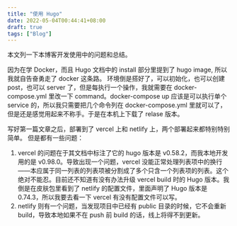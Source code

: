 ```yaml
---
title: "使用 Hugo"
date: 2022-05-04T00:44:41+08:00
draft: true
tags: ["Blog"]
---
```


本文列一下本博客开发使用中的问题和总结。

因为在学 Docker，而且 Hugo 文档中的 install 部分里提到了 hugo image, 所以我就自告奋勇走了 docker 这条路。
环境倒是搭好了，可以初始化，也可以创建 post，也可以 server 了，但是每执行一个操作，我就需要在 docker-compose.yml 里改一下 command。docker-compose up 应该是可以执行单个 service 的，所以我只需要把几个命令列在 docker-compose.yml 里就可以了，但是还是感觉用起来不称手。于是在本机上下载了 relase 版本。

写好第一篇文章之后，部署到了 vercel 上和 netlify 上，两个部署起来都特别特别简单。
但是都有一些问题：
1. vercel 的问题在于其文档中标注了它的 hugo 版本是 v0.58.2，而我本地开发用的是 v0.98.0。导致出现一个问题，vercel 没能正常处理列表项中的换行——本应属于同一列表的列表项被分割成了多个只含一个列表项的列表。这个绝对不能忍。目前还不知道有没有办法升级 vercel build 时的 Hugo 版本。我倒是在皮肤包里看到了 netlify 的配置文件，里面声明了 Hugo 版本是 0.74.3，所以我要去看一下 vercel 有没有配置文件可以写。
2. netlify 则有一个问题，当发现项目中已经有 public 目录的时候，它不会重新 build，导致本地如果不在 push 前 build 的话，线上将得不到更新。